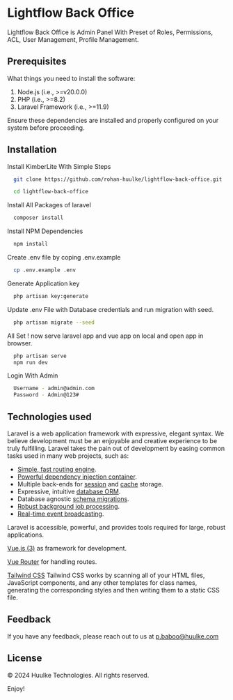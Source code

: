 
# Lightflow Back Office

Lightflow Back Office is Admin Panel With Preset of Roles, Permissions, ACL, User Management, Profile Management.

## Prerequisites
What things you need to install the software:

1. Node.js (i.e., >=v20.0.0)
2. PHP (i.e., >=8.2)
3. Laravel Framework (i.e., >=11.9)

Ensure these dependencies are installed and properly configured on your system before proceeding.

## Installation

Install KimberLite With Simple Steps

```bash
  git clone https://github.com/rohan-huulke/lightflow-back-office.git
```
```bash
  cd lightflow-back-office
```

Install All Packages of laravel

```bash
  composer install
```

Install NPM Dependencies

```bash
  npm install
```

Create .env file by coping .env.example

```bash
  cp .env.example .env
```

Generate Application key

```bash
  php artisan key:generate
```

Update .env File with Database credentials and run migration with seed.

```bash
  php artisan migrate --seed
```

All Set ! now serve laravel app and vue app on local and open app in browser.

```bash
  php artisan serve
  npm run dev
```

Login With Admin

```bash
  Username - admin@admin.com
  Password - Admin@123#
```

## Technologies used
Laravel is a web application framework with expressive, elegant syntax. We believe development must be an enjoyable and creative experience to be truly fulfilling. Laravel takes the pain out of development by easing common tasks used in many web projects, such as:

- [Simple, fast routing engine](https://laravel.com/docs/routing).
- [Powerful dependency injection container](https://laravel.com/docs/container).
- Multiple back-ends for [session](https://laravel.com/docs/session) and [cache](https://laravel.com/docs/cache) storage.
- Expressive, intuitive [database ORM](https://laravel.com/docs/eloquent).
- Database agnostic [schema migrations](https://laravel.com/docs/migrations).
- [Robust background job processing](https://laravel.com/docs/queues).
- [Real-time event broadcasting](https://laravel.com/docs/broadcasting).

Laravel is accessible, powerful, and provides tools required for large, robust applications.
 
[Vue.js (3)](https://vuejs.org/) as framework for development.

[Vue Router](https://router.vuejs.org/) for handling routes.

[Tailwind CSS](https://tailwindcss.com/docs/installation) Tailwind CSS works by scanning all of your HTML files, JavaScript components, and any other templates for class names, generating the corresponding styles and then writing them to a static CSS file.
## Feedback

If you have any feedback, please reach out to us at p.baboo@huulke.com


## License

© 2024 Huulke Technologies. All rights reserved.

Enjoy!